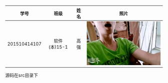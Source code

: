 |学号|班级|姓名|照片|
|:----------:|:---------:| :---:|:-----:|
|201510414107|软件(本)15-1|高强|![photo](../photo.gif)|


源码在src目录下